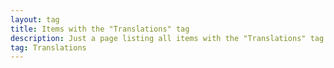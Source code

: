 ```yaml
---
layout: tag
title: Items with the "Translations" tag
description: Just a page listing all items with the "Translations" tag
tag: Translations
---
```

